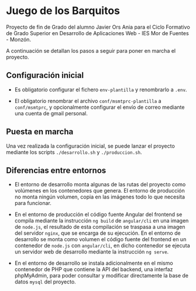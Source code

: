 # Juego de los Barquitos

Proyecto de fin de Grado del alumno Javier Ors Ania para el Ciclo Formativo de Grado Superior en Desarrollo de Aplicaciones Web - IES Mor de Fuentes - Monzón.

A continuación se detallan los pasos a seguir para poner en marcha el proyecto.

## Configuración inicial

- Es obligatorio configurar el fichero `env-plantilla` y renombrarlo a `.env`.

- El obligatorio renombrar el archivo `conf/msmtprc-plantilla`  a `conf/msmtprc`, y opcionalmente configurar el envío de correo mediante una cuenta de gmail personal.

## Puesta en marcha

Una vez realizada la configuración inicial, se puede lanzar el proyecto mediante los scripts `./desarrollo.sh` y `./produccion.sh`.

## Diferencias entre entornos

- El entorno de desarrollo monta algunas de las rutas del proyecto como volúmenes en los contenedores que genera. El entorno de producción no monta ningún volumen, copia en las imágenes todo lo que necesita para funcionar.

- En el entorno de producción el código fuente Angular del frontend se compila mediante la instrucción `ng build` de `angular/cli` en una imagen de `node.js`, el resultado de esta compilación se traspasa a una imagen del servidor `nginx`, que se encarga de su ejecución. En el entorno de desarrollo se monta como volumen el código fuente del frontend en un contenedor de `node.js` con `angular/cli`, en dicho contenedor se ejecuta un servidor web de desarrollo mediante la instrucción `ng serve`.

- En el entorno de desarrollo se instala adicionalmente en el mismo contenedor de PHP que contiene la API del backend, una interfaz phpMyAdmin, para poder consultar y modificar directamente la base de datos `mysql` del proyecto.
